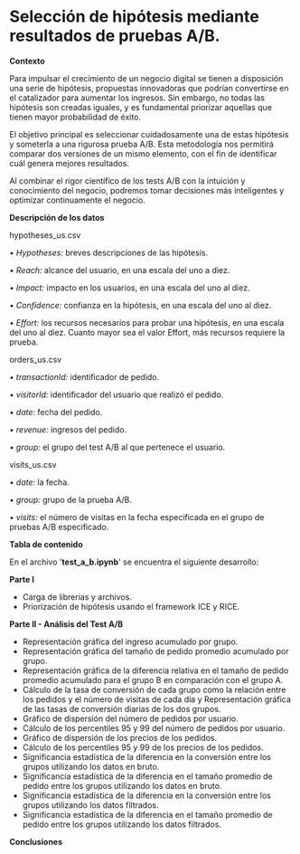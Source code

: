 # Selección de hipótesis mediante resultados de pruebas A/B.

__Contexto__

Para impulsar el crecimiento de un negocio digital se tienen a disposición una serie de hipótesis, propuestas innovadoras que podrían convertirse en el catalizador para aumentar los ingresos. Sin embargo, no todas las hipótesis son creadas iguales, y es fundamental priorizar aquellas que tienen mayor probabilidad de éxito.

El objetivo principal es seleccionar cuidadosamente una de estas hipótesis y someterla a una rigurosa prueba A/B. Esta metodología nos permitirá comparar dos versiones de un mismo elemento, con el fin de identificar cuál genera mejores resultados.

Al combinar el rigor científico de los tests A/B con la intuición y conocimiento del negocio, podremos tomar decisiones más inteligentes y optimizar continuamente el negocio.

__Descripción de los datos__

hypotheses_us.csv

•	_Hypotheses:_ breves descripciones de las hipótesis.

•	_Reach:_ alcance del usuario, en una escala del uno a diez.

•	_Impact:_ impacto en los usuarios, en una escala del uno al diez.

•	_Confidence:_ confianza en la hipótesis, en una escala del uno al diez.

•	_Effort:_ los recursos necesarios para probar una hipótesis, en una escala del uno al diez. Cuanto mayor sea el valor Effort, más recursos requiere la prueba.

orders_us.csv

•	_transactionId:_ identificador de pedido.

•	_visitorId:_ identificador del usuario que realizó el pedido.

•	_date:_ fecha del pedido.

•	_revenue:_ ingresos del pedido.

•	_group:_ el grupo del test A/B al que pertenece el usuario.

visits_us.csv

•	_date:_ la fecha.

•	_group:_ grupo de la prueba A/B.

•	_visits:_ el número de visitas en la fecha especificada en el grupo de pruebas A/B especificado.

__Tabla de contenido__

En el archivo '__test_a_b.ipynb__' se encuentra el siguiente desarrollo: 

__Parte I__
- Carga de librerias y archivos.
- Priorización de hipótesis usando el framework ICE y RICE.

__Parte II - Análisis del Test A/B__
- Representación gráfica del ingreso acumulado por grupo.
- Representación gráfica del tamaño de pedido promedio acumulado por grupo.
- Representación gráfica de la diferencia relativa en el tamaño de pedido promedio acumulado para el grupo B en comparación con el grupo A.
- Cálculo de la tasa de conversión de cada grupo como la relación entre los pedidos y el número de visitas de cada día y Representación gráfica de las tasas de conversión diarias de los dos grupos.
- Gráfico de dispersión del número de pedidos por usuario.
- Cálculo de los percentiles 95 y 99 del número de pedidos por usuario.
- Gráfico de dispersión de los precios de los pedidos.
- Cálculo de los percentiles 95 y 99 de los precios de los pedidos.
- Significancia estadística de la diferencia en la conversión entre los grupos utilizando los datos en bruto.
- Significancia estadística de la diferencia en el tamaño promedio de pedido entre los grupos utilizando los datos en bruto.
- Significancia estadística de la diferencia en la conversión entre los grupos utilizando los datos filtrados.
- Significancia estadística de la diferencia en el tamaño promedio de pedido entre los grupos utilizando los datos filtrados.

__Conclusiones__  












